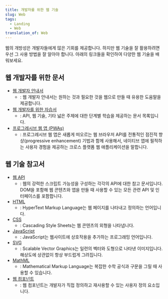 ```yaml
---
title: 개발자를 위한 웹 기술
slug: Web
tags:
  - Landing
  - Web
translation_of: Web
---
```

웹의 개방성은 개발자들에게 많은 기회를 제공합니다. 하지만 웹 기술을 잘 활용하려면 우선 그 사용 방법을 잘 알아야 합니다. 아래의 링크들을 확인하여 다양한 웹 기술을 배워보세요.

## 웹 개발자를 위한 문서

- [웹 개발자 안내서](/ko/docs/Web/Guide)
  - : 웹 개발자 안내서는 원하는 것과 필요한 것을 웹으로 만들 때 유용한 도움말을 제공합니다.
- [웹 개발자를 위한 자습서](/ko/docs/Web/Tutorials)
  - : API, 웹 기술, 기타 넓은 주제에 대한 단계별 학습을 제공하는 문서 목록입니다.
- [프로그레시브 웹 앱 (PWAs)](/ko/docs/Web/Progressive_web_apps)
  - : 프로그레시브 웹 앱은 새롭게 떠오르는 웹 브라우저 API를 전통적인 점진적 향상(progressive enhancement) 기법과 함께 사용해서, 네이티브 앱에 필적하는 사용자 경험을 제공하는 크로스 플랫폼 웹 애플리케이션을 말합니다.

## 웹 기술 참고서

- [웹 API](/ko/docs/Web/API)
  - : 웹의 강력한 스크립트 가능성을 구성하는 각각의 API에 대한 참고 문서입니다. DOM을 포함해 웹 콘텐츠와 앱을 만들 때 사용할 수 있는 모든 관련 API 및 인터페이스를 포함합니다.
- [HTML](/ko/docs/Web/HTML)
  - : HyperText Markup Language는 웹 페이지를 나타내고 정의하는 언어입니다.
- [CSS](/ko/docs/Web/CSS)
  - : Cascading Style Sheets는 웹 콘텐츠의 외형을 나타냅니다.
- [JavaScript](/ko/docs/Web/JavaScript)
  - : JavaScript는 웹사이트에 상호작용을 추가하는 프로그래밍 언어입니다.
- [SVG](/ko/docs/Web/SVG)
  - : Scalable Vector Graphics는 일련의 벡터와 도형으로 나타낸 이미지입니다. 해상도에 상관없이 항상 부드럽게 그려집니다.
- [MathML](/ko/docs/Web/MathML)
  - : Mathematical Markup Language는 복잡한 수학 공식과 구문을 그릴 때 사용할 수 있습니다.
- [웹 컴포넌트](/ko/docs/Web/Web_Components)
  - : 웹 컴포넌트는 개발자가 직접 정의하고 재사용할 수 있는 사용자 정의 요소입니다.
